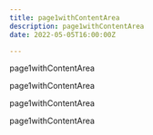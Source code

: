 ```yaml
---
title: page1withContentArea
description: page1withContentArea
date: 2022-05-05T16:00:00Z

---
```

page1withContentArea

page1withContentArea

page1withContentArea

page1withContentArea